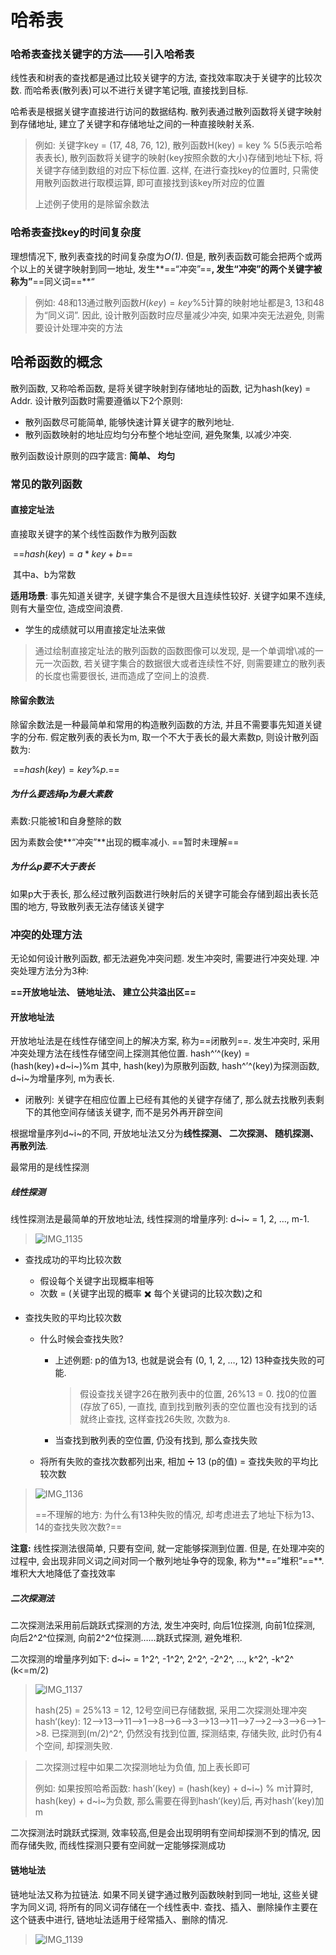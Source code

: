 # 哈希表

### 哈希表查找关键字的方法——引入哈希表

线性表和树表的查找都是通过比较关键字的方法, 查找效率取决于关键字的比较次数. 而哈希表(散列表)可以不进行关键字笔记哦, 直接找到目标.

哈希表是根据关键字直接进行访问的数据结构. 散列表通过散列函数将关键字映射到存储地址, 建立了关键字和存储地址之间的一种直接映射关系.

>   例如: 关键字key = (17, 48, 76, 12), 散列函数H(key) = key % 5(5表示哈希表表长), 散列函数将关键字的映射(key按照余数的大小)存储到地址下标, 将关键字存储到数组的对应下标位置. 这样, 在进行查找key的位置时, 只需使用散列函数进行取模运算, 即可直接找到该key所对应的位置
>
>   上述例子使用的是除留余数法

### 哈希表查找key的时间复杂度

 理想情况下, 散列表查找的时间复杂度为*O(1)*. 但是, 散列表函数可能会把两个或两个以上的关键字映射到同一地址, 发生**==“冲突”==**, 发生“冲突”的两个关键字被称为”**==同义词==**“

>   例如: 48和13通过散列函数$H(key) = key\%5$计算的映射地址都是3, 13和48为“同义词”. 因此, 设计散列函数时应尽量减少冲突, 如果冲突无法避免, 则需要设计处理冲突的方法

## 哈希函数的概念

散列函数, 又称哈希函数, 是将关键字映射到存储地址的函数, 记为hash(key) = Addr. 设计散列函数时需要遵循以下2个原则:

-   散列函数尽可能简单, 能够快速计算关键字的散列地址.
-   散列函数映射的地址应均匀分布整个地址空间, 避免聚集, 以减少冲突.

散列函数设计原则的四字箴言: **简单、 均匀**

### 常见的散列函数

#### 直接定址法

直接取关键字的某个线性函数作为散列函数

​							==$hash(key) = a*key+b$==

​				其中a、b为常数

**适用场景**: 事先知道关键字, 关键字集合不是很大且连续性较好. 关键字如果不连续, 则有大量空位, 造成空间浪费.

-   学生的成绩就可以用直接定址法来做

>   通过绘制直接定址法的散列函数的函数图像可以发现, 是一个单调增\减的一元一次函数, 若关键字集合的数据很大或者连续性不好, 则需要建立的散列表的长度也需要很长, 进而造成了空间上的浪费.

#### 除留余数法

除留余数法是一种最简单和常用的构造散列函数的方法, 并且不需要事先知道关键字的分布. 假定散列表的表长为m, 取一个不大于表长的最大素数p, 则设计散列函数为:

​							==$hash(key) = key\%p$.==

##### 为什么要选择p为最大素数

素数:只能被1和自身整除的数

因为素数会使**“冲突”**出现的概率减小. ==暂时未理解==

##### 为什么p要不大于表长

如果p大于表长, 那么经过散列函数进行映射后的关键字可能会存储到超出表长范围的地方, 导致散列表无法存储该关键字

### 冲突的处理方法

无论如何设计散列函数, 都无法避免冲突问题. 发生冲突时, 需要进行冲突处理. 冲突处理方法分为3种:

**==开放地址法、 链地址法、 建立公共溢出区==**

#### 开放地址法

开放地址法是在线性存储空间上的解决方案, 称为==闭散列==. 发生冲突时, 采用冲突处理方法在线性存储空间上探测其他位置. 			hash^‘^(key) = (hash(key)+d~i~)%m			其中, hash(key)为原散列函数, hash^’^(key)为探测函数, d~i~为增量序列, m为表长.

-   闭散列: 关键字在相应位置上已经有其他的关键字存储了, 那么就去找散列表剩下的其他空间存储该关键字, 而不是另外再开辟空间

根据增量序列d~i~的不同, 开放地址法又分为**线性探测、 二次探测、 随机探测、 再散列法**.

最常用的是线性探测

##### 线性探测

线性探测法是最简单的开放地址法, 线性探测的增量序列:	d~i~ = 1, 2, …, m-1.

>    ![IMG_1135](./哈希表.assets/IMG_1135.JPG)

-   查找成功的平均比较次数

    -   假设每个关键字出现概率相等
    -   次数 = (关键字出现的概率 ✖️ 每个关键词的比较次数)之和

-   查找失败的平均比较次数

    -   什么时候会查找失败?

        -   上述例题: p的值为13, 也就是说会有 (0, 1, 2, …, 12) 13种查找失败的可能.

            >    假设查找关键字26在散列表中的位置, 26%13 = 0. 找0的位置(存放了65), 一直找, 直到找到散列表的空位置也没有找到的话就终止查找, 这样查找26失败, 次数为`8`.

        -   当查找到散列表的空位置, 仍没有找到, 那么查找失败

    -   将所有失败的查找次数都列出来, 相加 ➗ 13 (p的值) = 查找失败的平均比较次数

>   ![IMG_1136](./哈希表.assets/IMG_1136.JPG)
>
>   ==不理解的地方: 为什么有13种失败的情况, 却考虑进去了地址下标为13、14的查找失败次数?==

**注意:** 线性探测法很简单, 只要有空间, 就一定能够探测到位置. 但是, 在处理冲突的过程中, 会出现非同义词之间对同一个散列地址争夺的现象, 称为**==”堆积“==**. 堆积大大地降低了查找效率

##### 二次探测法

二次探测法采用前后跳跃式探测的方法, 发生冲突时, 向后1位探测, 向前1位探测, 向后2^2^位探测, 向前2^2^位探测……跳跃式探测, 避免堆积.

二次探测的增量序列如下:	d~i~ = 1^2^, -1^2^, 2^2^, -2^2^, …, k^2^, -k^2^	(k<=m/2)

>    ![IMG_1137](./哈希表.assets/IMG_1137.JPG)
>
>   hash(25) = 25%13 = 12, 12号空间已存储数据, 采用二次探测处理冲突hash‘(key): 12–>13–>11–>1–>8–>6–>3–>13–>11–>7–>2–>3–>6–>1–>8. 已探测到(m/2)^2^, 仍然没有找到位置, 探测结束, 存储失败, 此时仍有4个空间, 却探测失败.

>   二次探测过程中如果二次探测地址为负值, 加上表长即可
>
>   例如: 如果按照哈希函数: hash’(key) = (hash(key) + d~i~) % m计算时, hash(key) + d~i~为负数, 那么需要在得到hash‘(key)后, 再对hash’(key)加m

二次探测法时跳跃式探测, 效率较高,但是会出现明明有空间却探测不到的情况, 因而存储失败, 而线性探测只要有空间就一定能够探测成功

#### 链地址法

链地址法又称为拉链法. 如果不同关键字通过散列函数映射到同一地址, 这些关键字为同义词, 将所有的同义词存储在一个线性表中. 查找、插入、删除操作主要在这个链表中进行, 链地址法适用于经常插入、删除的情况.

>   ![IMG_1139](./哈希表.assets/IMG_1139.JPG)















